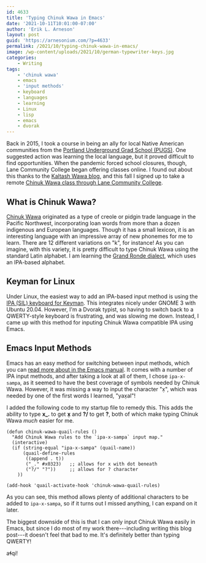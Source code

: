 ```yaml
---
id: 4633
title: 'Typing Chinuk Wawa in Emacs'
date: '2021-10-11T10:01:00-07:00'
author: 'Erik L. Arneson'
layout: post
guid: 'https://arnesonium.com/?p=4633'
permalink: /2021/10/typing-chinuk-wawa-in-emacs/
image: /wp-content/uploads/2021/10/german-typewriter-keys.jpg
categories:
    - Writing
tags:
    - 'chinuk wawa'
    - emacs
    - 'input methods'
    - keyboard
    - languages
    - learning
    - Linux
    - lisp
    - emacs
    - dvorak
---
```


Back in 2015, I took a course in being an ally for local Native American communities from the
[Portland Underground Grad School (PUGS)](https://www.pugspdx.com/). One suggested action was
learning the local language, but it proved difficult to find opportunities. When the pandemic forced
school closures, though, Lane Community College began offering classes online. I found out about
this thanks to the [Kaltash Wawa blog](https://kaltashwawa.ca/2021/09/07/non-credit-enrollment-is-open-for-chinuk-wawa-classes-at-lane-community-college/), and this fall I signed up to take a remote [Chinuk
Wawa class through Lane Community College](https://www.lanecc.edu/llc/language/chinuk-wawa).

<!--more-->

## What is Chinuk Wawa?

[Chinuk Wawa](https://en.wikipedia.org/wiki/Chinook_Jargon) originated as a type of creole or pidgin trade language in the Pacific Northwest,
incorporating loan words from more than a dozen indigenous and European languages. Though it has a
small lexicon, it is an interesting language with an impressive array of new phonemes for me to
learn. There are 12 different variations on "k", for instance! As you can imagine, with this
variety, it is pretty difficult to type Chinuk Wawa using the standard Latin alphabet. I am learning
the [Grand Ronde dialect](https://www.grandronde.org/services/education/chinuk-wawa-education-program/), which uses an IPA-based alphabet.

## Keyman for Linux

Under Linux, the easiest way to add an IPA-based input method is using the [IPA (SIL) keyboard for
Keyman](https://keyman.com/keyboards/sil_ipa). This integrates nicely under GNOME 3 with Ubuntu 20.04. However, I'm a Dvorak typist,
so having to switch back to a QWERTY-style keyboard is frustrating, and was slowing me
down. Instead, I came up with this method for inputing Chinuk Wawa compatible IPA using Emacs.

## Emacs Input Methods

Emacs has an easy method for switching between input methods, which you can [read more about
in the Emacs manual](https://www.gnu.org/software/emacs/manual/html_node/emacs/Select-Input-Method.html). It comes with a number of IPA input methods, and after taking a look at all
of them, I chose `ipa-x-sampa`, as it seemed to have the best coverage of symbols needed by
Chinuk Wawa. However, it was missing a way to input the character "x̣", which was
needed by one of the first words I learned, "yax̣al"!

I added the following code to my startup file to remedy this. This adds the ability to type **x\_.**
to get **x̣** and **?/** to get **?**, both of which make typing Chinuk Wawa *much* easier for me.

```elisp
(defun chinuk-wawa-quail-rules ()
  "Add Chinuk Wawa rules to the `ipa-x-sampa` input map."
  (interactive)
  (if (string-equal "ipa-x-sampa" (quail-name))
      (quail-define-rules
       ((append . t))
       ("_." #x0323)   ;; allows for x with dot beneath
       ("?/" "?"))     ;; allows for ? character 
    ))

(add-hook 'quail-activate-hook 'chinuk-wawa-quail-rules)
```

As you can see, this method allows plenty of additional characters to be added to `ipa-x-sampa`,
so if it turns out I missed anything, I can expand on it later.

The biggest downside of this is that I can only input Chinuk Wawa easily in Emacs, but since I do
most of my work there---including writing this blog post---it doesn't feel that bad to me. It's
definitely better than typing QWERTY!

aɬqi!
